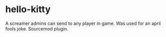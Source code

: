 # hello-kitty
A screamer admins can send to any player in game. Was used for an april fools joke. Sourcemod plugin.
